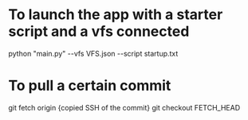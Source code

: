 # To launch the app with a starter script and a vfs connected
python "main.py" --vfs VFS.json --script startup.txt

# To pull a certain commit
git fetch origin {copied SSH of the commit}
git checkout FETCH_HEAD